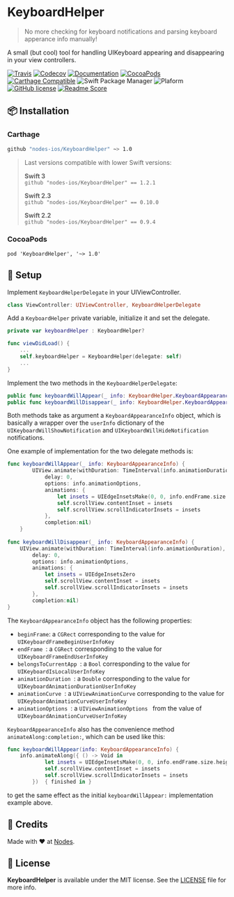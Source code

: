 # KeyboardHelper
> No more checking for keyboard notifications and parsing keyboard apperance info manually!

A small (but cool) tool for handling UIKeyboard appearing and disappearing in your view controllers.

[![Travis](https://img.shields.io/travis/nodes-ios/KeyboardHelper.svg)](https://travis-ci.org/nodes-ios/KeyboardHelper)
[![Codecov](https://img.shields.io/codecov/c/github/nodes-ios/KeyboardHelper.svg)](https://codecov.io/github/nodes-ios/KeyboardHelper)
[![Documentation](https://img.shields.io/cocoapods/metrics/doc-percent/KeyboardHelper.svg)](http://cocoadocs.org/docsets/KeyboardHelper/)
[![CocoaPods](https://img.shields.io/cocoapods/v/KeyboardHelper.svg)](https://cocoapods.org/pods/KeyboardHelper)
[![Carthage Compatible](https://img.shields.io/badge/Carthage-compatible-4BC51D.svg?style=flat)](https://github.com/Carthage/Carthage)
![Swift Package Manager](https://img.shields.io/badge/SPM-compatible-brightgreen.svg)
![Plaform](https://img.shields.io/badge/platform-iOS-lightgrey.svg)
[![GitHub license](https://img.shields.io/badge/license-MIT-blue.svg)](https://github.com/nodes-ios/KeyboardHelper/blob/master/LICENSE)
[![Readme Score](http://readme-score-api.herokuapp.com/score.svg?url=https://github.com/nodes-ios/keyboardhelper)](http://clayallsopp.github.io/readme-score?url=https://github.com/nodes-ios/keyboardhelper)
## 📦 Installation

### Carthage
~~~bash
github "nodes-ios/KeyboardHelper" ~> 1.0
~~~

> Last versions compatible with lower Swift versions:  
>
> **Swift 3**  
> `github "nodes-ios/KeyboardHelper" == 1.2.1`
>
> **Swift 2.3**  
> `github "nodes-ios/KeyboardHelper" == 0.10.0`
>
> **Swift 2.2**  
> `github "nodes-ios/KeyboardHelper" == 0.9.4`

### CocoaPods
~~~
pod 'KeyboardHelper', '~> 1.0'
~~~ 


## 🔧 Setup
Implement `KeyboardHelperDelegate` in your UIViewController.

```swift
class ViewController: UIViewController, KeyboardHelperDelegate
```

Add a `KeyboardHelper` private variable, initialize it and set the delegate.

```swift
private var keyboardHelper : KeyboardHelper?

func viewDidLoad() {
	...
	self.keyboardHelper = KeyboardHelper(delegate: self)
	...
}
```
Implement the two methods in the `KeyboardHelperDelegate`: 

```swift
public func keyboardWillAppear(_ info: KeyboardHelper.KeyboardAppearanceInfo)
public func keyboardWillDisappear(_ info: KeyboardHelper.KeyboardAppearanceInfo)
```

Both methods take as argument a `KeyboardAppearanceInfo` object, which is basically a wrapper over the `userInfo` dictionary of the `UIKeyboardWillShowNotification` and `UIKeyboardWillHideNotification` notifications.

One example of implementation for the two delegate methods is:

```swift
func keyboardWillAppear(_ info: KeyboardAppearanceInfo) {
        UIView.animate(withDuration: TimeInterval(info.animationDuration),
            delay: 0,
            options: info.animationOptions,
            animations: {
                let insets = UIEdgeInsetsMake(0, 0, info.endFrame.size.height, 0)
                self.scrollView.contentInset = insets
                self.scrollView.scrollIndicatorInsets = insets
            },
            completion:nil)
    }
    
func keyboardWillDisappear(_ info: KeyboardAppearanceInfo) {
    UIView.animate(withDuration: TimeInterval(info.animationDuration),
        delay: 0,
        options: info.animationOptions,
        animations: {
            let insets = UIEdgeInsetsZero
            self.scrollView.contentInset = insets
            self.scrollView.scrollIndicatorInsets = insets
        },
        completion:nil)
}
```

The `KeyboardAppearanceInfo` object has the following properties:

* `beginFrame`: a `CGRect` corresponding to the value for `UIKeyboardFrameBeginUserInfoKey`
* `endFrame `: a `CGRect` corresponding to the value for `UIKeyboardFrameEndUserInfoKey`
* `belongsToCurrentApp `: a `Bool` corresponding to the value for `UIKeyboardIsLocalUserInfoKey`
* `animationDuration `: a `Double` corresponding to the value for `UIKeyboardAnimationDurationUserInfoKey`
* `animationCurve `: a `UIViewAnimationCurve` corresponding to the value for `UIKeyboardAnimationCurveUserInfoKey`
* `animationOptions `: a `UIViewAnimationOptions ` from the value of `UIKeyboardAnimationCurveUserInfoKey`

`KeyboardAppearanceInfo` also has the convenience method `animateAlong:completion:`, which can be used like this:

```swift
func keyboardWillAppear(info: KeyboardAppearanceInfo) {
	info.animateAlong({ () -> Void in
            let insets = UIEdgeInsetsMake(0, 0, info.endFrame.size.height, 0)
            self.scrollView.contentInset = insets
            self.scrollView.scrollIndicatorInsets = insets
        })  { finished in }

```
to get the same effect as the initial `keyboardWillAppear:` implementation example above.



## 👥 Credits
Made with ❤️ at [Nodes](http://nodesagency.com).

## 📄 License
**KeyboardHelper** is available under the MIT license. See the [LICENSE](https://github.com/nodes-ios/KeyboardHelper/blob/master/LICENSE) file for more info.
